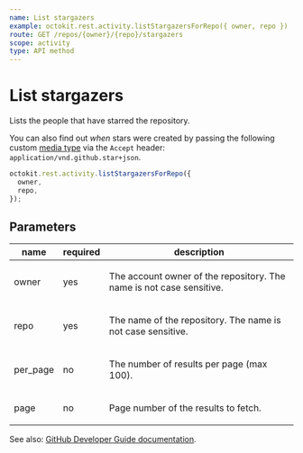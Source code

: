 ```yaml
---
name: List stargazers
example: octokit.rest.activity.listStargazersForRepo({ owner, repo })
route: GET /repos/{owner}/{repo}/stargazers
scope: activity
type: API method
---
```


# List stargazers

Lists the people that have starred the repository.

You can also find out _when_ stars were created by passing the following custom [media type](https://docs.github.com/enterprise-cloud@latest//rest/overview/media-types/) via the `Accept` header: `application/vnd.github.star+json`.

```js
octokit.rest.activity.listStargazersForRepo({
  owner,
  repo,
});
```

## Parameters

<table>
  <thead>
    <tr>
      <th>name</th>
      <th>required</th>
      <th>description</th>
    </tr>
  </thead>
  <tbody>
    <tr><td>owner</td><td>yes</td><td>

The account owner of the repository. The name is not case sensitive.

</td></tr>
<tr><td>repo</td><td>yes</td><td>

The name of the repository. The name is not case sensitive.

</td></tr>
<tr><td>per_page</td><td>no</td><td>

The number of results per page (max 100).

</td></tr>
<tr><td>page</td><td>no</td><td>

Page number of the results to fetch.

</td></tr>
  </tbody>
</table>

See also: [GitHub Developer Guide documentation](https://docs.github.com/enterprise-cloud@latest//rest/reference/activity#list-stargazers).

